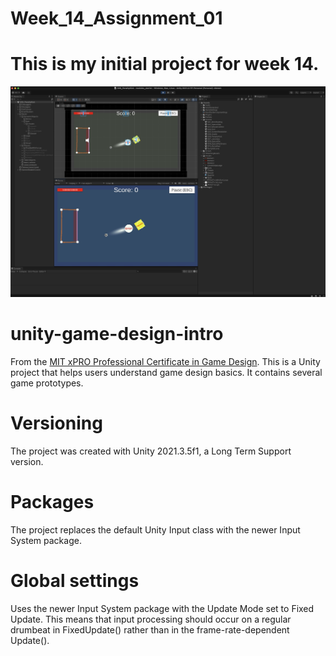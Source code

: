 # Week_14_Assignment_01
# This is my initial project for week 14.

![screenshot](https://raw.githubusercontent.com/kdreibel/modules_starter/main/screenshot.jpg)

# unity-game-design-intro
From the [MIT xPRO Professional Certificate in Game Design](https://classroom.emeritus.org/courses/3798).  This is a Unity project that helps users understand game design basics.  It contains several game prototypes.

# Versioning
The project was created with Unity 2021.3.5f1, a Long Term Support version.

# Packages
The project replaces the default Unity Input class with the newer Input System package.

# Global settings
Uses the newer Input System package with the Update Mode set to Fixed Update.  This means that input processing should occur on a regular drumbeat in FixedUpdate() rather than in the frame-rate-dependent Update().


